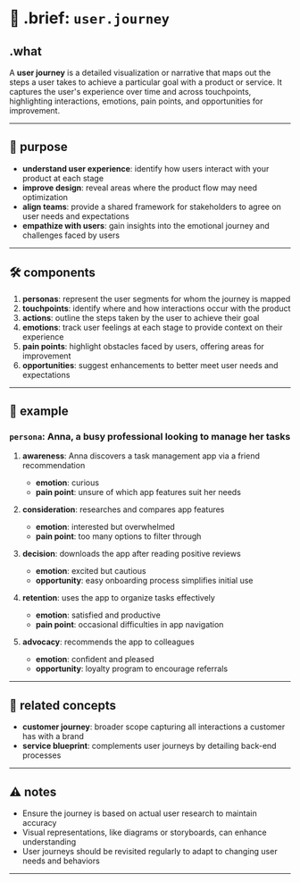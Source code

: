 # 🧩 .brief: `user.journey`

## .what

A **user journey** is a detailed visualization or narrative that maps out the steps a user takes to achieve a particular goal with a product or service. It captures the user's experience over time and across touchpoints, highlighting interactions, emotions, pain points, and opportunities for improvement.

---

## 🎯 purpose

- **understand user experience**: identify how users interact with your product at each stage
- **improve design**: reveal areas where the product flow may need optimization
- **align teams**: provide a shared framework for stakeholders to agree on user needs and expectations
- **empathize with users**: gain insights into the emotional journey and challenges faced by users

---

## 🛠 components

1. **personas**: represent the user segments for whom the journey is mapped
2. **touchpoints**: identify where and how interactions occur with the product
3. **actions**: outline the steps taken by the user to achieve their goal
4. **emotions**: track user feelings at each stage to provide context on their experience
5. **pain points**: highlight obstacles faced by users, offering areas for improvement
6. **opportunities**: suggest enhancements to better meet user needs and expectations

---

## 🧭 example

### `persona`: Anna, a busy professional looking to manage her tasks

1. **awareness**: Anna discovers a task management app via a friend recommendation
   - **emotion**: curious
   - **pain point**: unsure of which app features suit her needs

2. **consideration**: researches and compares app features
   - **emotion**: interested but overwhelmed
   - **pain point**: too many options to filter through

3. **decision**: downloads the app after reading positive reviews
   - **emotion**: excited but cautious
   - **opportunity**: easy onboarding process simplifies initial use

4. **retention**: uses the app to organize tasks effectively
   - **emotion**: satisfied and productive
   - **pain point**: occasional difficulties in app navigation

5. **advocacy**: recommends the app to colleagues
   - **emotion**: confident and pleased
   - **opportunity**: loyalty program to encourage referrals

---

## 🔗 related concepts

- **customer journey**: broader scope capturing all interactions a customer has with a brand
- **service blueprint**: complements user journeys by detailing back-end processes

---

## ⚠️ notes

- Ensure the journey is based on actual user research to maintain accuracy
- Visual representations, like diagrams or storyboards, can enhance understanding
- User journeys should be revisited regularly to adapt to changing user needs and behaviors

---